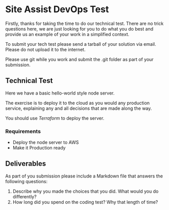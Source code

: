 # Site Assist DevOps Test

Firstly, thanks for taking the time to do our technical test. There are no trick questions here, we are just looking for you to do what you do best and provide us an example of your work in a simplified context.

To submit your tech test please send a tarball of your solution via email. Please do not upload it to the internet.

Please use git while you work and submit the .git folder as part of your submission.

## Technical Test
Here we have a basic hello-world style node server. 

The exercise is to deploy it to the cloud as you would any production service, explaining any and all decisions that are made along the way.

You should use *Terraform* to deploy the server.

### Requirements
- Deploy the node server to AWS
- Make it Production ready 

## Deliverables
As part of you submission please include a Markdown file that answers the following questions:

1. Describe why you made the choices that you did. What would you do differently?
2. How long did you spend on the coding test? Why that length of time?


